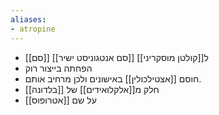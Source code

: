 ```yaml
---
aliases:
- atropine
---
```

- [[סם]] [[סם אנטגוניסט ישיר]] ל[[קולטן מוסקריני]]
- הפחתה בייצור רוק
- חוסם [[אצטילכולין]] באישונים ולכן מרחיב אותם.
- חלק מ[[אלקלואידים]] של [[בלדונה]]
- על שם [[אטרופוס]]